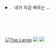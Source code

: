 <details>
<summary>
  <img src="https://raw.githubusercontent.com/Tarikul-Islam-Anik/Animated-Fluent-Emojis/master/Emojis/Hand%20gestures/Eyes.png" alt="Eyes" width="2%" /> 내가 지금 배우는 ... 
</summary>
   <br>
  
![js](https://img.shields.io/badge/JavaScript-F7DF1E?style=for-the-badge&logo=JavaScript&logoColor=white) ![html](https://img.shields.io/badge/HTML5-E34F26?style=for-the-badge&logo=html5&logoColor=white) ![css](https://img.shields.io/badge/CSS-239120?&style=for-the-badge&logo=css3&logoColor=white) ![react](https://img.shields.io/badge/React-20232A?style=for-the-badge&logo=react&logoColor=61DAFB)  

</details>

 [![Top Langs](https://github-readme-stats.vercel.app/api/top-langs/?username=greenfrog616)](https://github.com/greenfrog616/github-readme-stats)
<a href="https://www.instagram.com/j_xwjx616"><img src="https://img.shields.io/badge/Instagram-%23E4405F.svg?style=for-the-badge&logo=Instagram&logoColor=white&link=https://www.instagram.com/j_xwjx616"/></a> <a href="mailto:greenfrog0616@gmail.com"><img src="https://img.shields.io/badge/Gmail-D14836?style=for-the-badge&logo=gmail&logoColor=white&link=mailto:greenfrog0616@gmail.com"/></a>
<!---
greenfrog616/greenfrog616 is a ✨ special ✨ repository because its `README.md` (this file) appears on your GitHub profile.
You can click the Preview link to take a look at your changes.
--->
